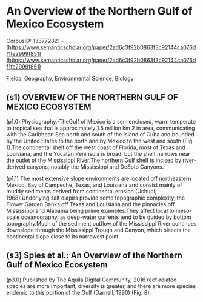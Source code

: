 # An Overview of the Northern Gulf of Mexico Ecosystem

CorpusID: 133772321 - [https://www.semanticscholar.org/paper/2ad6c3f92b0863f3c92144ca076df1fe2999f851](https://www.semanticscholar.org/paper/2ad6c3f92b0863f3c92144ca076df1fe2999f851)

Fields: Geography, Environmental Science, Biology

## (s1) OVERVIEW OF THE NORTHERN GULF OF MEXICO ECOSYSTEM
(p1.0) Physiography.-TheGulf of Mexico is a semienclosed, warm temperate to tropical sea that is approximately 1.5 million km 2 in area, communicating with the Caribbean Sea north and south of the Island of Cuba and bounded by the United States to the north and by Mexico to the west and south (Fig. 1).The continental shelf off the west coast of Florida, most of Texas and Louisiana, and the Yucatan Peninsula is broad, but the shelf narrows near the outlet of the Mississippi River.The northern Gulf shelf is incised by river-derived canyons, notably the Mississippi and DeSoto Canyons.

(p1.1) The most extensive slope environments are located off northeastern Mexico, Bay of Campeche, Texas, and Louisiana and consist mainly of muddy sediments derived from continental erosion (Uchupi, 1968).Underlying salt diapirs provide some topographic complexity, the Flower Garden Banks off Texas and Louisiana and the pinnacles off Mississippi and Alabama being prime examples.They affect local to meso-scale oceanography, as deep-water currents tend to be guided by bottom topography.Much of the sediment outflow of the Mississippi River continues downslope through the Mississippi Trough and Canyon, which bisects the continental slope close to its narrowest point.
## (s3) Spies et al.: An Overview of the Northern Gulf of Mexico Ecosystem
(p3.0) Published by The Aquila Digital Community, 2016 reef-related species are more important, diversity is greater, and there are more species endemic to this portion of the Gulf (Darnell, 1990) (Fig. 8).
